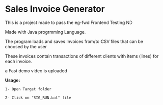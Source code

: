 # Sales Invoice Generator
This is a project made to pass the eg-fwd Frontend Testing ND

Made with Java progrmming Language.

The program loads and saves Invoices from/to CSV files that can be choosed by the user
 
These invoices contain transactions of different clients with items (lines) for each invoice.
 
a Fast demo video is uploaded

<b>Usage:</b>

    1- Open Target folder
  
    2- Click on "SIG_RUN.bat" file
  
